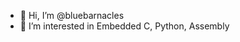 - 👋 Hi, I’m @bluebarnacles
- 👀 I’m interested in Embedded C, Python, Assembly

<!---
bluebarnacles/bluebarnacles is a ✨ special ✨ repository because its `README.md` (this file) appears on your GitHub profile.
You can click the Preview link to take a look at your changes.
--->
